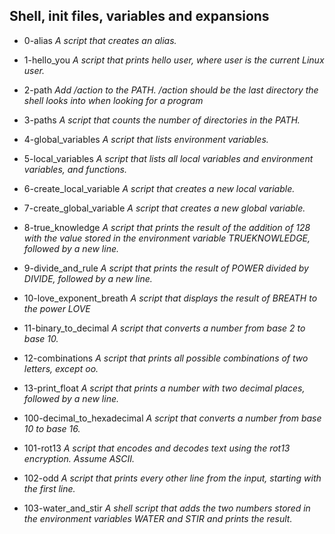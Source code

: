 ## Shell, init files, variables and expansions

- 0-alias *A script that creates an alias.*

- 1-hello_you *A script that prints hello user, where user is the current Linux user.*

- 2-path *Add /action to the PATH. /action should be the last directory the shell looks into when looking for a program*

- 3-paths *A script that counts the number of directories in the PATH.*

- 4-global_variables *A script that lists environment variables.*

- 5-local_variables *A script that lists all local variables and environment variables, and functions.*

- 6-create_local_variable *A script that creates a new local variable.*

- 7-create_global_variable *A script that creates a new global variable.*

- 8-true_knowledge *A script that prints the result of the addition of 128 with the value stored in the environment variable TRUEKNOWLEDGE, followed by a new line.*

- 9-divide_and_rule *A script that prints the result of POWER divided by DIVIDE, followed by a new line.*

- 10-love_exponent_breath *A script that displays the result of BREATH to the power LOVE*

- 11-binary_to_decimal *A script that converts a number from base 2 to base 10.*

- 12-combinations *A script that prints all possible combinations of two letters, except oo.*

- 13-print_float *A script that prints a number with two decimal places, followed by a new line.*

- 100-decimal_to_hexadecimal *A script that converts a number from base 10 to base 16.*

- 101-rot13 *A script that encodes and decodes text using the rot13 encryption. Assume ASCII.*

- 102-odd *A script that prints every other line from the input, starting with the first line.*

- 103-water_and_stir *A shell script that adds the two numbers stored in the environment variables WATER and STIR and prints the result.*
